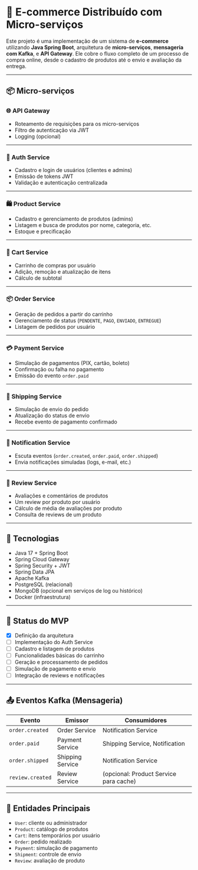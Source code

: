 # 🛒 E-commerce Distribuído com Micro-serviços

Este projeto é uma implementação de um sistema de **e-commerce** utilizando **Java Spring Boot**, arquitetura de **micro-serviços**, **mensageria com Kafka**, e **API Gateway**. Ele cobre o fluxo completo de um processo de compra online, desde o cadastro de produtos até o envio e avaliação da entrega.

---

## 📦 Micro-serviços

### 🌐 API Gateway
- Roteamento de requisições para os micro-serviços
- Filtro de autenticação via JWT
- Logging (opcional)

---

### 🔐 Auth Service
- Cadastro e login de usuários (clientes e admins)
- Emissão de tokens JWT
- Validação e autenticação centralizada

---

### 🛍️ Product Service
- Cadastro e gerenciamento de produtos (admins)
- Listagem e busca de produtos por nome, categoria, etc.
- Estoque e precificação

---

### 🛒 Cart Service
- Carrinho de compras por usuário
- Adição, remoção e atualização de itens
- Cálculo de subtotal

---

### 📦 Order Service
- Geração de pedidos a partir do carrinho
- Gerenciamento de status (`PENDENTE`, `PAGO`, `ENVIADO`, `ENTREGUE`)
- Listagem de pedidos por usuário

---

### 💳 Payment Service
- Simulação de pagamentos (PIX, cartão, boleto)
- Confirmação ou falha no pagamento
- Emissão do evento `order.paid`

---

### 🚚 Shipping Service
- Simulação de envio do pedido
- Atualização do status de envio
- Recebe evento de pagamento confirmado

---

### 📣 Notification Service
- Escuta eventos (`order.created`, `order.paid`, `order.shipped`)
- Envia notificações simuladas (logs, e-mail, etc.)

---

### 📝 Review Service
- Avaliações e comentários de produtos
- Um review por produto por usuário
- Cálculo de média de avaliações por produto
- Consulta de reviews de um produto

---

## 🧪 Tecnologias

- Java 17 + Spring Boot
- Spring Cloud Gateway
- Spring Security + JWT
- Spring Data JPA
- Apache Kafka
- PostgreSQL (relacional)
- MongoDB (opcional em serviços de log ou histórico)
- Docker (infraestrutura)

---

## 📌 Status do MVP

- [x] Definição da arquitetura
- [ ] Implementação do Auth Service
- [ ] Cadastro e listagem de produtos
- [ ] Funcionalidades básicas do carrinho
- [ ] Geração e processamento de pedidos
- [ ] Simulação de pagamento e envio
- [ ] Integração de reviews e notificações

---

## 📤 Eventos Kafka (Mensageria)

| Evento                | Emissor           | Consumidores                         |
|----------------------|-------------------|--------------------------------------|
| `order.created`      | Order Service     | Notification Service                 |
| `order.paid`         | Payment Service   | Shipping Service, Notification       |
| `order.shipped`      | Shipping Service  | Notification Service                 |
| `review.created`     | Review Service    | (opcional: Product Service para cache) |

---

## 🧾 Entidades Principais

- `User`: cliente ou administrador
- `Product`: catálogo de produtos
- `Cart`: itens temporários por usuário
- `Order`: pedido realizado
- `Payment`: simulação de pagamento
- `Shipment`: controle de envio
- `Review`: avaliação de produto

